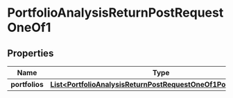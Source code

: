 

# PortfolioAnalysisReturnPostRequestOneOf1


## Properties

| Name | Type | Description | Notes |
|------------ | ------------- | ------------- | -------------|
|**portfolios** | [**List&lt;PortfolioAnalysisReturnPostRequestOneOf1PortfoliosInner&gt;**](PortfolioAnalysisReturnPostRequestOneOf1PortfoliosInner.md) |  |  |



